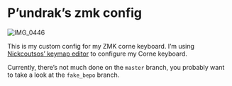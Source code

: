 # P’undrak’s zmk config

![IMG_0446](https://github.com/user-attachments/assets/1f24f8bd-588f-4f2e-bc61-a1301dc8450f)

This is my custom config for my ZMK corne keyboard. I’m using [Nickcoutsos’ keymap editor](https://nickcoutsos.github.io/keymap-editor/) to configure my Corne keyboard.

Currently, there’s not much done on the `master` branch, you probably want to take a look at the `fake_bepo` branch.
